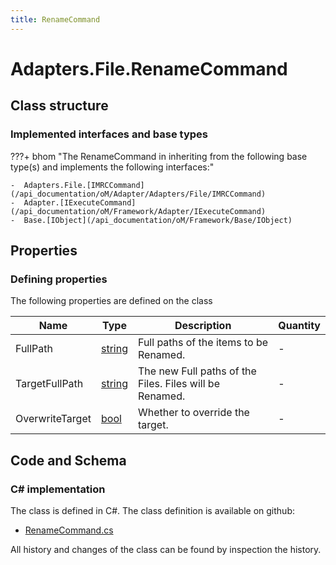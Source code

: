 ```yaml
---
title: RenameCommand
---
```


# Adapters.File.RenameCommand



## Class structure

### Implemented interfaces and base types

???+ bhom "The RenameCommand in inheriting from the following base type(s) and implements the following interfaces:"

    -  Adapters.File.[IMRCCommand](/api_documentation/oM/Adapter/Adapters/File/IMRCCommand)
    -  Adapter.[IExecuteCommand](/api_documentation/oM/Framework/Adapter/IExecuteCommand)
    -  Base.[IObject](/api_documentation/oM/Framework/Base/IObject)


## Properties



### Defining properties

The following properties are defined on the class

| Name             | Type             | Description      | Quantity         |
|------------------|------------------|------------------|------------------|
| FullPath | [string](https://learn.microsoft.com/en-us/dotnet/api/System.String?view=netstandard-2.0) | Full paths of the items to be Renamed. | - |
| TargetFullPath | [string](https://learn.microsoft.com/en-us/dotnet/api/System.String?view=netstandard-2.0) | The new Full paths of the Files. Files will be Renamed. | - |
| OverwriteTarget | [bool](https://learn.microsoft.com/en-us/dotnet/api/System.Boolean?view=netstandard-2.0) | Whether to override the target. | - |


## Code and Schema

### C# implementation

The class is defined in C#. The class definition is available on github:

- [RenameCommand.cs](https://github.com/BHoM/File_Toolkit/blob/develop/File_oM/Commands/RenameCommand.cs)

All history and changes of the class can be found by inspection the history.

